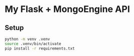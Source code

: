# My Flask + MongoEngine API

## Setup

```bash
python -m venv .venv
source .venv/bin/activate
pip install -r requirements.txt
